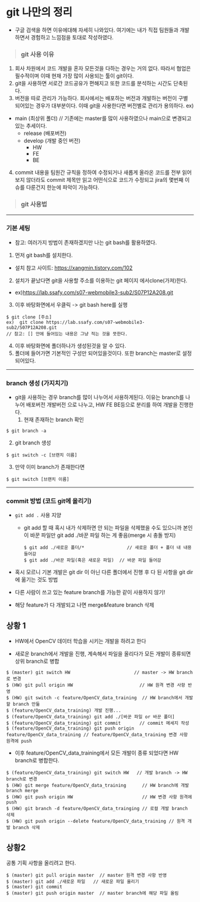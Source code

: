 # git 나만의 정리

- 구글 검색을 하면 이유에대해 자세히 나와있다. 여기에는 내가 직접 팀원들과 개발하면서 경험하고 느낌점을 토대로 작성하였다.

> ### git 사용 이유 

  1. 회사 차원에서 코드 개발을 혼자 모든것을 다하는 경우는 거의 없다. 따라서 협업은 필수적이며 이때 현재 가장 많이 사용되는 툴이 git이다. 
  2. git을 사용하면 서로간 코드공유가 편해지고 또한 코드를 분석하는 시간도 단축된다. 
  3. 버전을 따로 관리가 가능하다. 회사에서는 배포하는 버전과 개발하는 버전이 구별 되어있는 경우가 대부분이다. 이때 git을 사용한다면 버전별로 관리가 용의하다. ex)
   -  main (최상위 폴더) // 기존에는 master를 많이 사용하였으나 main으로 변경되고 있는 추세이다.
      -  release (배포버전)
      -  develop (개발 중인 버전)
         -  HW 
         -  FE 
         -  BE  
   4. commit 내용을 팀원간 규칙을 정하여 수정되거나 새롭게 올라온 코드를 전부 읽어보지 않더라도 commit 제목만 읽고 어떤식으로 코드가 수정되고 jira의 몇번째 이슈를 다룬건지 한눈에 파악이 가능하다.

> ### git 사용법

<hr>

### 기본 세팅
- 참고: 여러가지 방법이 존재하겠지만 나는 git bash를 활용하였다.

1. 먼저 git bash를 설치한다.
  - 설치 참고 사이트: https://xangmin.tistory.com/102
2. 설치가 끝났다면 git을 사용할 주소를 이용하는 git 페이지 에서clone(가져)한다. 
  - ex)https://lab.ssafy.com/s07-webmobile3-sub2/S07P12A208.git
3. 이후 바탕화면에서 우클릭 -> git bash here를 실행
```
$ git clone [주소]
ex)  git clone https://lab.ssafy.com/s07-webmobile3-sub2/S07P12A208.git
// 참고: [] 안에 들어있는 내용은 그냥 적는 것을 뜻한다.
```
4. 이후 바탕화면에 폴더하나가 생성된것을 알 수 있다.
5. 폴더에 들어가면 기본적인 구성만 되어있을것이다. 또한 branch는 master로 설정 되어있다. 

<hr>

### branch 생성 (가지치기)
- git을 사용하는 경우 branch를 많이 나누어서 사용하게된다. 이유는 branch를 나누어 배포버전 개발버전 으로 나누고, HW FE BE등으로 분리를 하여 개발을 진행한다.
   1. 현재 존재하는 branch 확인
```
$ git branch -a
``` 
   2. git branch 생성
```
$ git switch -c [브랜치 이름]
```
 3. 만약 이미 branch가 존재한다면
```
$ git switch [브랜치 이름]
```
<hr>

### commit 방법 (코드 git에 올리기)

- `git add .` 사용 지양
    - git add 할 때 혹시 내가 삭제하면 안 되는 파일을 삭제했을 수도 있으니까 본인이 바꾼 파일만 git add ./바꾼 파일 하는 게 좋음(merge 시 충돌 방지)
        
        ```
        $ git add ./새로운 폴더/*                // 새로운 폴더 + 폴더 내 내용 들어감
        $ git add ./바꾼 파일(혹은 새로운 파일)  // 바꾼 파일 들어감
        ```
        
- 혹시 모르니 기본 개발은 git dir 이 아닌 다른 폴더에서 진행 후 다 된 사항을 git dir에 옮기는 것도 방법
- 다른 사람이 쓰고 있는 feature branch를 가능한 같이 사용하지 않기!
- 해당 feature가 다 개발되고 나면 merge&feature branch 삭제

## 상황 1

- HW에서 OpenCV 데이터 학습을 시키는 개발을 하려고 한다

- 새로운 branch에서 개발을 진행, 계속해서 파일을 올리다가 모든 개발이 종류되면 상위 branch로 병합
```
$ (master) git switch HW                        // master -> HW branch로 변경 
$ (HW) git pull origin HW                         // HW 원격 변경 사항 반영
$ (HW) git switch -c feature/OpenCV_data_training  // HW branch에서 개발할 branch 만듦
$ (feature/OpenCV_data_training) 개발 진행...    
$ (feature/OpenCV_data_training) git add ./[바꾼 파일 or 바꾼 폴더]  
$ (feature/OpenCV_data_training) git commit       // commit 메세지 작성
$ (feature/OpenCV_data_training) git push origin feature/OpenCV_data_training // feature/OpenCV_data_training 변경 사항 원격에 push
```
- 이후 feature/OpenCV_data_training에서 모든 개발이 종류 되었다면 HW branch로 병합한다.
```
$ (feature/OpenCV_data_training) git switch HW   // 개발 branch -> HW branch로 변경
$ (HW) git merge feature/OpenCV_data_training      // HW branch에 개발 branch merge
$ (HW) git push origin HW                          // HW 변경 사항 원격에 push
$ (HW) git branch -d feature/OpenCV_data_trainging // 로컬 개발 branch 삭제
$ (HW) git push origin --delete feature/OpenCV_data_training // 원격 개발 branch 삭제
```

## 상황2

공통 기획 사항을 올리려고 한다.

```
$ (master) git pull origin master  // master 원격 변경 사항 반영
$ (master) git add ./새로운 파일   // 새로운 파일 올리기
$ (master) git commit
$ (master) git push origin master  // master branch에 해당 파일 올림
```